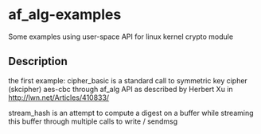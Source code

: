 # af_alg-examples
Some examples using user-space API for linux kernel crypto module

## Description
  the first example: cipher_basic is a standard call to symmetric key cipher (skcipher) aes-cbc through af_alg API as described by Herbert Xu in http://lwn.net/Articles/410833/

  stream_hash is an attempt to compute a digest on a buffer while streaming this buffer through multiple calls to write / sendmsg 
